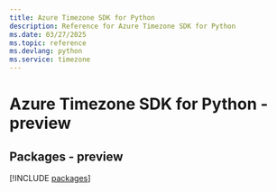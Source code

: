 ```yaml
---
title: Azure Timezone SDK for Python
description: Reference for Azure Timezone SDK for Python
ms.date: 03/27/2025
ms.topic: reference
ms.devlang: python
ms.service: timezone
---
```

# Azure Timezone SDK for Python - preview
## Packages - preview
[!INCLUDE [packages](timezone-index.md)]